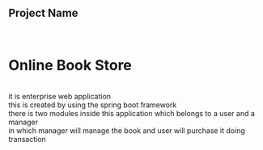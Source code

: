 <h2>Project Name</h2><br><h1>Online Book Store</h1><br>it is enterprise web application<br> this is created by using the spring boot framework<br> there is two modules inside this application which belongs to a user and a manager<br> in which manager will manage the book and user will purchase it doing transaction
